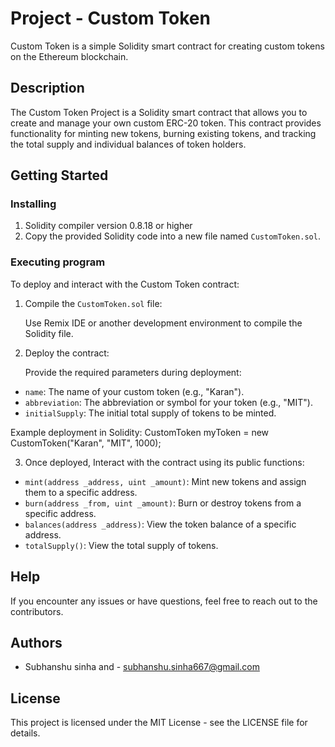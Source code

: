 # Project - Custom Token 

Custom Token is a simple Solidity smart contract for creating custom tokens on the Ethereum blockchain.

## Description

The Custom Token Project is a Solidity smart contract that allows you to create and manage your own custom ERC-20 token. This contract provides functionality for minting new tokens, burning existing tokens, and tracking the total supply and individual balances of token holders.

## Getting Started

### Installing

1. Solidity compiler version 0.8.18 or higher
2. Copy the provided Solidity code into a new file named `CustomToken.sol`.

### Executing program

To deploy and interact with the Custom Token contract:

1. Compile the `CustomToken.sol` file:

   Use Remix IDE or another development environment to compile the Solidity file.

2. Deploy the contract:
   
   Provide the required parameters during deployment:
  - `name`: The name of your custom token (e.g., "Karan").
  - `abbreviation`: The abbreviation or symbol for your token (e.g., "MIT").
  - `initialSupply`: The initial total supply of tokens to be minted.

Example deployment in Solidity:
    CustomToken myToken = new CustomToken("Karan", "MIT", 1000);

3. Once deployed, Interact with the contract using its public functions:

  - `mint(address _address, uint _amount)`: Mint new tokens and assign them to a specific address.
  - `burn(address _from, uint _amount)`: Burn or destroy tokens from a specific address.
  - `balances(address _address)`: View the token balance of a specific address.
  - `totalSupply()`: View the total supply of tokens.
    
## Help

If you encounter any issues or have questions, feel free to reach out to the contributors.

## Authors

  - Subhanshu sinha and - subhanshu.sinha667@gmail.com 

## License

This project is licensed under the MIT License - see the LICENSE file for details.


